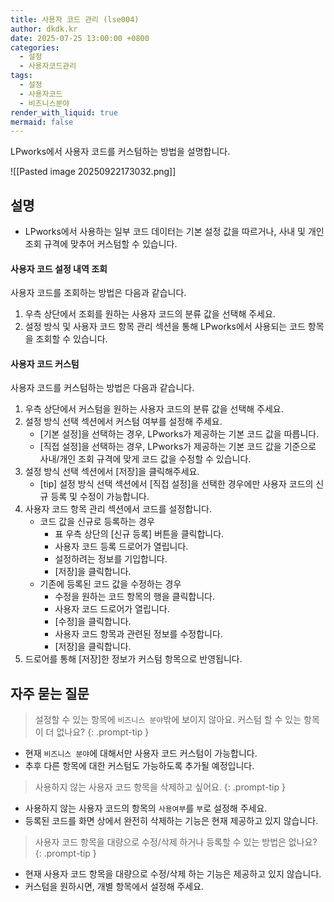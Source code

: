 ```yaml
---
title: 사용자 코드 관리 (lse004)
author: dkdk.kr
date: 2025-07-25 13:00:00 +0800
categories:
  - 설정
  - 사용자코드관리
tags:
  - 설정
  - 사용자코드
  - 비즈니스분야
render_with_liquid: true
mermaid: false
---
```

LPworks에서 사용자 코드를 커스텀하는 방법을 설명합니다.

![[Pasted image 20250922173032.png]]

## 설명
- LPworks에서 사용하는 일부 코드 데이터는 기본 설정 값을 따르거나, 사내 및 개인 조회 규격에 맞추어 커스텀할 수 있습니다.

#### 사용자 코드 설정 내역 조회

사용자 코드를 조회하는 방법은 다음과 같습니다.

1. 우측 상단에서 조회를 원하는 사용자 코드의 분류 값을 선택해 주세요.
2. 설정 방식 및 사용자 코드 항목 관리 섹션을 통해 LPworks에서 사용되는 코드 항목을 조회할 수 있습니다.

#### 사용자 코드 커스텀

사용자 코드를 커스텀하는 방법은 다음과 같습니다.

1. 우측 상단에서 커스텀을 원하는 사용자 코드의 분류 값을 선택해 주세요.
2. 설정 방식 선택 섹션에서 커스텀 여부를 설정해 주세요.
	- [기본 설정]을 선택하는 경우, LPworks가 제공하는 기본 코드 값을 따릅니다.
	- [직접 설정]을 선택하는 경우, LPworks가 제공하는 기본 코드 값을 기준으로 사내/개인 조회 규격에 맞게 코드 값을 수정할 수 있습니다.
3. 설정 방식 선택 섹션에서 [저장]을 클릭해주세요.
	- [tip] 설정 방식 선택 섹션에서 [직접 설정]을 선택한 경우에만 사용자 코드의 신규 등록 및 수정이 가능합니다.
4. 사용자 코드 항목 관리 섹션에서 코드를 설정합니다.
	- 코드 값을 신규로 등록하는 경우
		- 표 우측 상단의 [신규 등록] 버튼을 클릭합니다.
		- 사용자 코드 등록 드로어가 열립니다.
		- 설정하려는 정보를 기입합니다.
		- [저장]을 클릭합니다.
	- 기존에 등록된 코드 값을 수정하는 경우
		- 수정을 원하는 코드 항목의 행을 클릭합니다.
		- 사용자 코드 드로어가 열립니다.
		- [수정]을 클릭합니다.
		- 사용자 코드 항목과 관련된 정보를 수정합니다.
		- [저장]을 클릭합니다.
5. 드로어를 통해 [저장]한 정보가 커스텀 항목으로 반영됩니다.

## 자주 묻는 질문

> 설정할 수 있는 항목에 `비즈니스 분야`밖에 보이지 않아요. 커스텀 할 수 있는 항목이 더 없나요?
{: .prompt-tip }
- 현재 `비즈니스 분야`에 대해서만 사용자 코드 커스텀이 가능합니다.
- 추후 다른 항목에 대한 커스텀도 가능하도록 추가될 예정입니다.

> 사용하지 않는 사용자 코드 항목을 삭제하고 싶어요.
{: .prompt-tip }
- 사용하지 않는 사용자 코드의 항목의 `사용여부`를 `부`로 설정해 주세요.
- 등록된 코드를 화면 상에서 완전히 삭제하는 기능은 현재 제공하고 있지 않습니다.

> 사용자 코드 항목을 대량으로 수정/삭제 하거나 등록할 수 있는 방법은 없나요?
{: .prompt-tip }
- 현재 사용자 코드 항목을 대량으로 수정/삭제 하는 기능은 제공하고 있지 않습니다.
- 커스텀을 원하시면, 개별 항목에서 설정해 주세요.